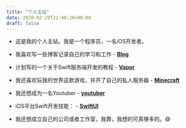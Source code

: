 ```yaml
---
title: "个人主站"
date: 2020-02-29T22:40:20+08:00
draft: false
---
```


- 这是我的个人主站。我是一个程序员，一名iOS开发者。

- 我喜欢写一些博客记录自己的学习和工作 - **[Blog](https://blog.jokerhub.cn)**

- 计划写的一个关于Swift服务端开发的教程 - **[Vapor](https://vapor.jokerhub.cn)**

- 我还喜欢玩我的世界这款游戏，并开了自己的私人服务器 - **[Minecraft](https://minecraft.jokerhub.cn)**

- 我还想成为一名Youtuber - **[youtuber](https://youtuber.jokerhub.cn)**

- iOS平台Swift开发技能： - **[SwiftUI](https://swiftui.jokerhub.cn)**

- 我还想成立自己的公司或者工作室，我靠，我想的可真够多的。😅
